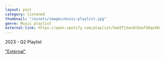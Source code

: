```yaml
---
layout: post
category: listened
thumbnail: "/assets/images/music-playlist.jpg"
genre: Music playlist
external-link: https://open.spotify.com/playlist/5wUZfjVwc6V3ow7S6qxX6u?si=fb1c64ce74f14d8c
---
```

2023 - Q2 Playlist

["External"](https://open.spotify.com/playlist/5wUZfjVwc6V3ow7S6qxX6u?si=fb1c64ce74f14d8c)